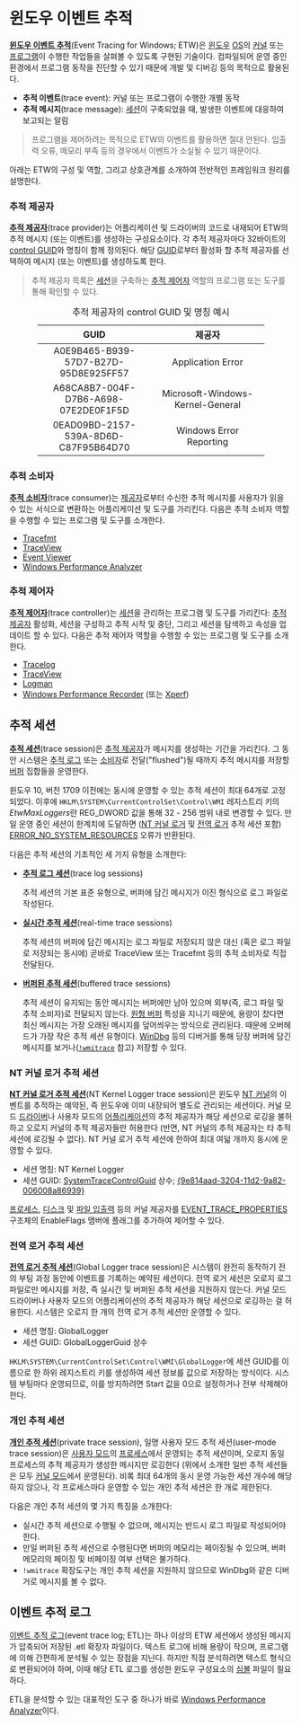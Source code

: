 # 윈도우 이벤트 추적
**[윈도우 이벤트 추적](https://learn.microsoft.com/en-us/windows-hardware/drivers/devtest/event-tracing-for-windows--etw-)**(Event Tracing for Windows; ETW)은 [윈도우](Windows.md) [OS](https://en.wikipedia.org/wiki/Operating_system)의 [커널](Kernel.md) 또는 [프로그램](Process.md)이 수행한 작업들을 살펴볼 수 있도록 구현된 기술이다. 컴파일되어 운영 중인 환경에서 프로그램 동작을 진단할 수 있기 때문에 개발 및 디버깅 등의 목적으로 활용된다.

* **추적 이벤트**(trace event): 커널 또는 프로그램이 수행한 개별 동작
* **추적 메시지**(trace message): [세션](#추적-세션)이 구축되었을 때, 발생한 이벤트에 대응하여 보고되는 알림

> 프로그램을 제어하려는 목적으로 ETW의 이벤트를 활용하면 절대 안된다. 입출력 오류, 메모리 부족 등의 경우에서 이벤트가 소실될 수 있기 때문이다.

아래는 ETW의 구성 및 역할, 그리고 상호관계를 소개하여 전반적인 프레임워크 원리를 설명한다.

### 추적 제공자
**[추적 제공자](https://learn.microsoft.com/en-us/windows-hardware/drivers/devtest/trace-provider)**(trace provider)는 어플리케이션 및 드라이버의 코드로 내재되어 ETW의 추적 메시지 (또는 이벤트)를 생성하는 구성요소이다. 각 추적 제공자마다 32바이트의 [control GUID](https://learn.microsoft.com/en-us/windows-hardware/drivers/devtest/control-guid)와 명칭이 함께 정의된다. 해당 [GUID](https://learn.microsoft.com/en-us/windows/win32/api/guiddef/ns-guiddef-guid)로부터 활성화 할 추적 제공자를 선택하여 메시지 (또는 이벤트)를 생성하도록 한다.

> 추적 제공자 목록은 [세션](#추적-세션)을 구축하는 [추적 제어자](#추적-제어자) 역할의 프로그램 또는 도구를 통해 확인할 수 있다.

<table style="width: 80%; margin: auto;"><caption style="caption-side: top;">추적 제공자의 control GUID 및 명칭 예시</caption><colgroup><col style="width: 50%;"/><col style="width: 50%;"/></colgroup><thead><tr><th style="text-align: center;">GUID</th><th style="text-align: center;">제공자</th></tr></thead><tbody><tr><td style="text-align: center;">A0E9B465-B939-57D7-B27D-95D8E925FF57</td><td style="text-align: center;">Application Error</td></tr><tr><td style="text-align: center;">A68CA8B7-004F-D7B6-A698-07E2DE0F1F5D</td><td style="text-align: center;">Microsoft-Windows-Kernel-General</td></tr><tr><td style="text-align: center;">0EAD09BD-2157-539A-8D6D-C87F95B64D70</td><td style="text-align: center;">Windows Error Reporting</td></tr></tbody></table>

### 추적 소비자
**[추적 소비자](https://learn.microsoft.com/en-us/windows-hardware/drivers/devtest/trace-consumer)**(trace consumer)는 [제공자](#추적-제공자)로부터 수신한 추적 메시지를 사용자가 읽을 수 있는 서식으로 변환하는 어플리케이션 및 도구를 가리킨다. 다음은 추적 소비자 역할을 수행할 수 있는 프로그램 및 도구를 소개한다.

* [Tracefmt](https://learn.microsoft.com/en-us/windows-hardware/drivers/devtest/tracefmt)
* [TraceView](https://learn.microsoft.com/en-us/windows-hardware/drivers/devtest/traceview)
* [Event Viewer](https://learn.microsoft.com/en-us/shows/inside/event-viewer)
* [Windows Performance Analyzer](WPA.md)

### 추적 제어자
**[추적 제어자](https://learn.microsoft.com/en-us/windows-hardware/drivers/devtest/trace-controller)**(trace controller)는 [세션](#추적-세션)을 관리하는 프로그램 및 도구를 가리킨다: [추적 제공자](#추적-제공자) 활성화, 세션을 구성하고 추적 시작 및 중단, 그리고 세션을 탐색하고 속성을 업데이트 할 수 있다. 다음은 추적 제어자 역할을 수행할 수 있는 프로그램 및 도구를 소개한다.

* [Tracelog](https://learn.microsoft.com/en-us/windows-hardware/drivers/devtest/tracelog)
* [TraceView](https://learn.microsoft.com/en-us/windows-hardware/drivers/devtest/traceview)
* [Logman](Performance_Monitor.md#logman)
* [Windows Performance Recorder](WPR.md) (또는 [Xperf](https://learn.microsoft.com/en-us/previous-versions/windows/it-pro/windows-8.1-and-8/hh162920(v=win.10)))

## 추적 세션
**[추적 세션](https://learn.microsoft.com/en-us/windows-hardware/drivers/devtest/trace-session)**(trace session)은 [추적 제공자](#추적-제공자)가 메시지를 생성하는 기간을 가리킨다. 그 동안 시스템은 [추적 로그](#이벤트-추적-로그) 또는 [소비자](#추적-소비자)로 전달("flushed")될 때까지 추적 메시지를 저장할 [버퍼](https://en.wikipedia.org/wiki/Data_buffer) 집합들을 운영한다.

윈도우 10, 버전 1709 이전에는 동시에 운영할 수 있는 추적 세션이 최대 64개로 고정되었다. 이후에 `HKLM\SYSTEM\CurrentControlSet\Control\WMI` 레지스트리 키의 *EtwMaxLoggers*란 REG_DWORD 값을 통해 32 - 256 범위 내로 변경할 수 있다. 만일 운영 중인 세션이 한계치에 도달하면 ([NT 커널 로거](#nt-커널-로거-추적-세션) 및 [전역 로거](#전역-로거-추적-세션) 추적 세션 포함) [ERROR_NO_SYSTEM_RESOURCES](https://learn.microsoft.com/en-us/windows/win32/api/evntrace/nf-evntrace-starttracea) 오류가 반환된다.

다음은 추적 세션의 기초적인 세 가지 유형을 소개한다:

* **[추적 로그 세션](https://learn.microsoft.com/en-us/windows-hardware/drivers/devtest/trace-session#trace-log-sessions)**(trace log sessions)

    추적 세션의 기본 표준 유형으로, 버퍼에 담긴 메시지가 이진 형식으로 로그 파일로 작성된다.

* **[실시간 추적 세션](https://learn.microsoft.com/en-us/windows-hardware/drivers/devtest/trace-session#real-time-trace-sessions)**(real-time trace sessions)

    추적 세션의 버퍼에 담긴 메시지는 로그 파일로 저장되지 않은 대신 (혹은 로그 파일로 저장되는 동시에) 곧바로 TraceView 또는 Tracefmt 등의 추적 소비자로 직접 전달된다.

* **[버퍼된 추적 세션](https://learn.microsoft.com/en-us/windows-hardware/drivers/devtest/trace-session#buffered-trace-sessions)**(buffered trace sessions)

    추적 세션이 유지되는 동안 메시지는 버퍼에만 남아 있으며 외부(즉, 로그 파일 및 추적 소비자)로 전달되지 않는다. [원형 버퍼](https://en.wikipedia.org/wiki/Circular_buffer) 특성을 지니기 때문에, 용량이 찼다면 최신 메시지는 가장 오래된 메시지를 덮어씌우는 방식으로 관리된다. 때문에 오버헤드가 가장 작은 추적 세션 유형이다. [WinDbg](WinDbg.md) 등의 디버거를 통해 당장 버퍼에 담긴 메시지를 보거나([`!wmitrace`](https://learn.microsoft.com/en-us/windows-hardware/drivers/debuggercmds/wmi-tracing-extensions--wmitrace-dll-) 참고) 저장할 수 있다.

### NT 커널 로거 추적 세션
**[NT 커널 로거 추적 세션](https://learn.microsoft.com/en-us/windows-hardware/drivers/devtest/nt-kernel-logger-trace-session)**(NT Kernel Logger trace session)은 윈도우 [NT 커널](Kernel.md#nt-커널)의 이벤트를 추적하는 예약된, 즉 윈도우에 이미 내장되어 별도로 관리되는 세션이다. 커널 모드 [드라이버](Driver.md)나 사용자 모드의 [어플리케이션](Process.md)의 추적 제공자가 해당 세션으로 로깅을 불허하고 오로지 커널의 추적 제공자들만 허용한다 (반면, NT 커널의 추적 제공자는 타 추적 세션에 로깅될 수 없다). NT 커널 로거 추적 세션에 한하여 최대 여덟 개까지 동시에 운영할 수 있다.

* 세션 명칭: NT Kernel Logger
* 세션 GUID: [SystemTraceControlGuid](https://learn.microsoft.com/en-us/windows/win32/etw/nt-kernel-logger-constants) 상수; [{9e814aad-3204-11d2-9a82-006008a86939}](https://learn.microsoft.com/en-us/windows/win32/etw/msnt-systemtrace)

[프로세스](https://learn.microsoft.com/en-us/windows/win32/etw/process), [디스크](https://learn.microsoft.com/en-us/windows/win32/etw/diskio) 및 [파일 입출력](https://learn.microsoft.com/en-us/windows/win32/etw/fileio) 등의 커널 제공자를 [EVENT_TRACE_PROPERTIES](https://learn.microsoft.com/en-us/windows/win32/api/evntrace/ns-evntrace-event_trace_properties) 구조체의 EnableFlags 맴버에 플래그를 추가하여 제어할 수 있다.

### 전역 로거 추적 세션
**[전역 로거 추적 세션](https://learn.microsoft.com/en-us/windows-hardware/drivers/devtest/global-logger-trace-session)**(Global Logger trace session)은 시스템이 완전히 동작하기 전의 부팅 과정 동안에 이벤트를 기록하는 예약된 세션이다. 전역 로거 세션은 오로지 로그 파일로만 메시지를 저장, 즉 실시간 및 버퍼된 추적 세션을 지원하지 않는다. 커널 모드 드라이버나 사용자 모드의 어플리케이션의 추적 제공자가 해당 세션으로 로깅하는 걸 허용한다. 시스템은 오로지 한 개의 전역 로거 추적 세션만 운영할 수 있다.

* 세션 명칭: GlobalLogger
* 세션 GUID: GlobalLoggerGuid 상수

`HKLM\SYSTEM\CurrentControlSet\Control\WMI\GlobalLogger`에 세션 GUID를 이름으로 한 하위 레지스트리 키를 생성하여 세션 정보를 값으로 저장하는 방식이다. 시스템 부팅마다 운영되므로, 이를 방지하려면 Start 값을 0으로 설정하거나 전부 삭제해야 한다.

### 개인 추적 세션
**[개인 추적 세션](https://learn.microsoft.com/en-us/windows-hardware/drivers/devtest/trace-session#private-trace-sessions)**(private trace session), 일명 사용자 모드 추적 세션(user-mode trace session)은 [사용자 모드](Processor.md#프로세서-모드)의 [프로세스](Process.md)에서 운영되는 추적 세션이며, 오로지 동일 프로세스의 추적 제공자가 생성한 메시지만 로깅한다 (위에서 소개한 일반 추적 세션들은 모두 [커널 모드](Processor.md#프로세서-모드)에서 운영된다). 비록 최대 64개의 동시 운영 가능한 세션 개수에 해당하지 않으나, 각 프로세스마다 운영할 수 있는 개인 추적 세션은 한 개로 제한된다.

다음은 개인 추적 세션의 몇 가지 특징을 소개한다:

* 실시간 추적 세션으로 수행될 수 없으며, 메시지는 반드시 로그 파일로 작성되어야 한다.
* 만일 버퍼된 추적 세션으로 수행된다면 버퍼의 메모리는 페이징될 수 있으며, 버퍼 메모리의 페이징 및 비페이징 여부 선택은 불가하다.
* `!wmitrace` 확장도구는 개인 추적 세션을 지원하지 않으므로 WinDbg와 같은 디버거로 메시지를 볼 수 없다.

## 이벤트 추적 로그
[이벤트 추적 로그](https://learn.microsoft.com/en-us/windows-hardware/drivers/devtest/trace-log)(event trace log; ETL)는 하나 이상의 ETW 세션에서 생성된 메시지가 압축되어 저장된 .etl 확장자 파일이다. 텍스트 로그에 비해 용량이 작으며, 프로그램에 의해 간편하게 분석될 수 있는 장점을 지닌다. 하지만 직접 분석하려면 텍스트 형식으로 변환되어야 하며, 이때 해당 ETL 로그를 생성한 윈도우 구성요소의 [심볼](Symbol.md) 파일이 필요하다.

ETL을 분석할 수 있는 대표적인 도구 중 하나가 바로 [Windows Performance Analyzer](https://learn.microsoft.com/en-us/windows-hardware/test/wpt/windows-performance-analyzer)이다.
